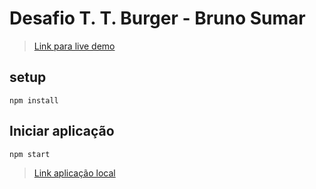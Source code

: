 # Desafio T. T. Burger - Bruno Sumar

> [Link para live demo](https://desafio-t-t-burger.herokuapp.com)


## setup
```
npm install
```

## Iniciar aplicação
```
npm start
```

> [Link aplicação local](localhost:8080)
